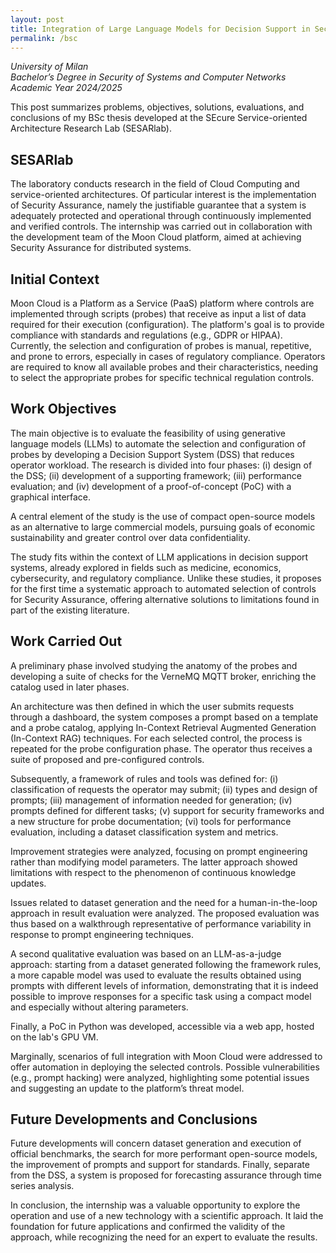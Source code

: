 ```yaml
---
layout: post
title: Integration of Large Language Models for Decision Support in Security Assurance
permalink: /bsc
---
```


*University of Milan*  
*Bachelor’s Degree in Security of Systems and Computer Networks*  
*Academic Year 2024/2025*  

This post summarizes problems, objectives, solutions, evaluations, and conclusions of my BSc thesis developed at the SEcure Service-oriented Architecture Research Lab (SESARlab).

## SESARlab

The laboratory conducts research in the field of Cloud Computing and service-oriented architectures. Of particular interest is the implementation of Security Assurance, namely the justifiable guarantee that a system is adequately protected and operational through continuously implemented and verified controls. The internship was carried out in collaboration with the development team of the Moon Cloud platform, aimed at achieving Security Assurance for distributed systems.

## Initial Context

Moon Cloud is a Platform as a Service (PaaS) platform where controls are implemented through scripts (probes) that receive as input a list of data required for their execution (configuration). The platform's goal is to provide compliance with standards and regulations (e.g., GDPR or HIPAA). Currently, the selection and configuration of probes is manual, repetitive, and prone to errors, especially in cases of regulatory compliance. Operators are required to know all available probes and their characteristics, needing to select the appropriate probes for specific technical regulation controls.

## Work Objectives

The main objective is to evaluate the feasibility of using generative language models (LLMs) to automate the selection and configuration of probes by developing a Decision Support System (DSS) that reduces operator workload. The research is divided into four phases: (i) design of the DSS; (ii) development of a supporting framework; (iii) performance evaluation; and (iv) development of a proof-of-concept (PoC) with a graphical interface.

A central element of the study is the use of compact open-source models as an alternative to large commercial models, pursuing goals of economic sustainability and greater control over data confidentiality.

The study fits within the context of LLM applications in decision support systems, already explored in fields such as medicine, economics, cybersecurity, and regulatory compliance. Unlike these studies, it proposes for the first time a systematic approach to automated selection of controls for Security Assurance, offering alternative solutions to limitations found in part of the existing literature.

## Work Carried Out

A preliminary phase involved studying the anatomy of the probes and developing a suite of checks for the VerneMQ MQTT broker, enriching the catalog used in later phases.

An architecture was then defined in which the user submits requests through a dashboard, the system composes a prompt based on a template and a probe catalog, applying In-Context Retrieval Augmented Generation (In-Context RAG) techniques. For each selected control, the process is repeated for the probe configuration phase. The operator thus receives a suite of proposed and pre-configured controls.

Subsequently, a framework of rules and tools was defined for: (i) classification of requests the operator may submit; (ii) types and design of prompts; (iii) management of information needed for generation; (iv) prompts defined for different tasks; (v) support for security frameworks and a new structure for probe documentation; (vi) tools for performance evaluation, including a dataset classification system and metrics.

Improvement strategies were analyzed, focusing on prompt engineering rather than modifying model parameters. The latter approach showed limitations with respect to the phenomenon of continuous knowledge updates.

Issues related to dataset generation and the need for a human-in-the-loop approach in result evaluation were analyzed. The proposed evaluation was thus based on a walkthrough representative of performance variability in response to prompt engineering techniques.

A second qualitative evaluation was based on an LLM-as-a-judge approach: starting from a dataset generated following the framework rules, a more capable model was used to evaluate the results obtained using prompts with different levels of information, demonstrating that it is indeed possible to improve responses for a specific task using a compact model and especially without altering parameters.

Finally, a PoC in Python was developed, accessible via a web app, hosted on the lab's GPU VM.

Marginally, scenarios of full integration with Moon Cloud were addressed to offer automation in deploying the selected controls. Possible vulnerabilities (e.g., prompt hacking) were analyzed, highlighting some potential issues and suggesting an update to the platform’s threat model.

## Future Developments and Conclusions

Future developments will concern dataset generation and execution of official benchmarks, the search for more performant open-source models, the improvement of prompts and support for standards. Finally, separate from the DSS, a system is proposed for forecasting assurance through time series analysis.

In conclusion, the internship was a valuable opportunity to explore the operation and use of a new technology with a scientific approach. It laid the foundation for future applications and confirmed the validity of the approach, while recognizing the need for an expert to evaluate the results.
